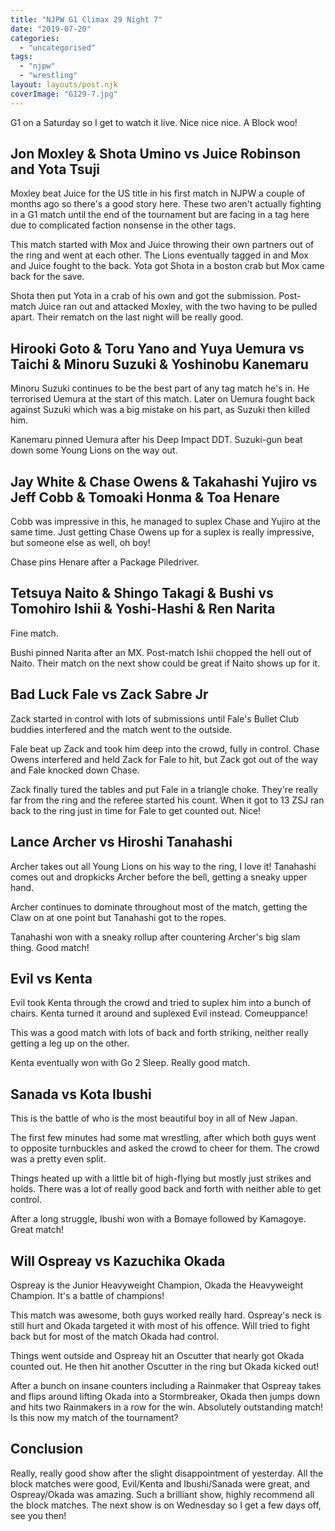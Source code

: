 ```yaml
---
title: "NJPW G1 Climax 29 Night 7"
date: "2019-07-20"
categories: 
  - "uncategorised"
tags: 
  - "njpw"
  - "wrestling"
layout: layouts/post.njk
coverImage: "G129-7.jpg"
---
```


G1 on a Saturday so I get to watch it live. Nice nice nice. A Block woo!

## Jon Moxley & Shota Umino vs Juice Robinson and Yota Tsuji

Moxley beat Juice for the US title in his first match in NJPW a couple of months ago so there's a good story here. These two aren't actually fighting in a G1 match until the end of the tournament but are facing in a tag here due to complicated faction nonsense in the other tags.

This match started with Mox and Juice throwing their own partners out of the ring and went at each other. The Lions eventually tagged in and Mox and Juice fought to the back. Yota got Shota in a boston crab but Mox came back for the save.

Shota then put Yota in a crab of his own and got the submission. Post-match Juice ran out and attacked Moxley, with the two having to be pulled apart. Their rematch on the last night will be really good.

## Hirooki Goto & Toru Yano and Yuya Uemura vs Taichi & Minoru Suzuki & Yoshinobu Kanemaru

Minoru Suzuki continues to be the best part of any tag match he's in. He terrorised Uemura at the start of this match. Later on Uemura fought back against Suzuki which was a big mistake on his part, as Suzuki then killed him.

Kanemaru pinned Uemura after his Deep Impact DDT. Suzuki-gun beat down some Young Lions on the way out.

## Jay White & Chase Owens & Takahashi Yujiro vs Jeff Cobb & Tomoaki Honma & Toa Henare

Cobb was impressive in this, he managed to suplex Chase and Yujiro at the same time. Just getting Chase Owens up for a suplex is really impressive, but someone else as well, oh boy!

Chase pins Henare after a Package Piledriver.

## Tetsuya Naito & Shingo Takagi & Bushi vs Tomohiro Ishii & Yoshi-Hashi & Ren Narita

Fine match.

Bushi pinned Narita after an MX. Post-match Ishii chopped the hell out of Naito. Their match on the next show could be great if Naito shows up for it.

## Bad Luck Fale vs Zack Sabre Jr

Zack started in control with lots of submissions until Fale's Bullet Club buddies interfered and the match went to the outside.

Fale beat up Zack and took him deep into the crowd, fully in control. Chase Owens interfered and held Zack for Fale to hit, but Zack got out of the way and Fale knocked down Chase.

Zack finally tured the tables and put Fale in a triangle choke. They're really far from the ring and the referee started his count. When it got to 13 ZSJ ran back to the ring just in time for Fale to get counted out. Nice!

## Lance Archer vs Hiroshi Tanahashi

Archer takes out all Young Lions on his way to the ring, I love it! Tanahashi comes out and dropkicks Archer before the bell, getting a sneaky upper hand.

Archer continues to dominate throughout most of the match, getting the Claw on at one point but Tanahashi got to the ropes.

Tanahashi won with a sneaky rollup after countering Archer's big slam thing. Good match!

## Evil vs Kenta

Evil took Kenta through the crowd and tried to suplex him into a bunch of chairs. Kenta turned it around and suplexed Evil instead. Comeuppance!

This was a good match with lots of back and forth striking, neither really getting a leg up on the other.

Kenta eventually won with Go 2 Sleep. Really good match.

## Sanada vs Kota Ibushi

This is the battle of who is the most beautiful boy in all of New Japan.

The first few minutes had some mat wrestling, after which both guys went to opposite turnbuckles and asked the crowd to cheer for them. The crowd was a pretty even split.

Things heated up with a little bit of high-flying but mostly just strikes and holds. There was a lot of really good back and forth with neither able to get control.

After a long struggle, Ibushi won with a Bomaye followed by Kamagoye. Great match!

## Will Ospreay vs Kazuchika Okada

Ospreay is the Junior Heavyweight Champion, Okada the Heavyweight Champion. It's a battle of champions!

This match was awesome, both guys worked really hard. Ospreay's neck is still hurt and Okada targeted it with most of his offence. Will tried to fight back but for most of the match Okada had control.

Things went outside and Ospreay hit an Oscutter that nearly got Okada counted out. He then hit another Oscutter in the ring but Okada kicked out!

After a bunch on insane counters including a Rainmaker that Ospreay takes and flips around lifting Okada into a Stormbreaker, Okada then jumps down and hits two Rainmakers in a row for the win. Absolutely outstanding match! Is this now my match of the tournament?

## Conclusion

Really, really good show after the slight disappointment of yesterday. All the block matches were good, Evil/Kenta and Ibushi/Sanada were great, and Ospreay/Okada was amazing. Such a brilliant show, highly recommend all the block matches. The next show is on Wednesday so I get a few days off, see you then!
